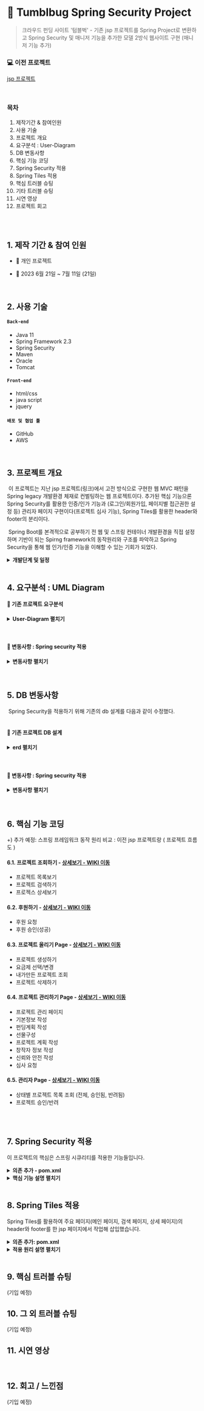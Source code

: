 # :pushpin: Tumblbug Spring Security Project
> 크라우드 펀딩 사이트 '텀블벅' - 기존 jsp 프로젝트를 Spring Project로 변환하고 Spring Security 및 매니저 기능을 추가한 모델 2방식 웹사이트 구현 (매니저 기능 추가)  </br>

### 💻 이전 프로젝트 

[jsp 프로젝트](https://github.com/Vida0822/Tumblbug_JSP_Project)

<br>


### 목차

1. 제작기간 & 참여인원  <br>
2. 사용 기술  <br>
3. 프로젝트 개요<br>
4. 요구분석 : User-Diagram  <br>
5. DB 변동사항 <br>
6. 핵심 기능 코딩   <br>
7. Spring Security 적용    <br>
8. Spring Tiles 적용  <br>
9. 핵심 트러블 슈팅  <br>
10. 기타 트러블 슈팅  <br>
11. 시연 영상 <br>
12. 프로젝트 회고 <br>

</br></br>



## 1. 제작 기간 & 참여 인원
- 👩 개인 프로젝트 <br>

- 📆 2023 6월 21일 ~ 7월 11일 (21일)  <br>

</br>

## 2. 사용 기술
#### `Back-end`
  - Java 11
  - Spring Framework 2.3
  - Spring Security
  - Maven
  - Oracle
  - Tomcat
    
#### `Front-end`
  - html/css
  - java script
  - jquery
    
#### `배포 및 협업 툴`
  - GitHub
  - AWS


</br>



## 3. 프로젝트 개요

​	이 프로젝트는 지난 jsp 프로젝트(링크)에서 고전 방식으로 구현한 웹 MVC 패턴을 Spring legacy 개발환경 체재로 컨벌팅하는 웹 프로젝트이다. 추가된 핵심 기능으론 Spring Security를 활용한 인증/인가 기능과 (로그인/회원가입, 페이지별 접근권한 설정 등) 관리자 페이지 구현이다(프로젝트 심사 기능), Spring Tiles를 활용한 header와 footer의 분리이다.

​	Spring Boot를 본격적으로 공부하기 전 웹 및 스프링 컨테이너 개발환경을 직접 설정하며 기반이 되는 Spirng framework의 동작원리와 구조를 파악하고 Spring Security을 통해 웹 인가/인증 기능을 이해할 수 있는 기회가 되었다. 

 

<details>
<summary><b> 개발단계 및 일정 </b></summary>
<div markdown="1">

* 6월 21일 ~ 6월 27일 : 개발환경 구축 및 프로젝트 설계 
* 6월 28일 ~ 7월 03일 : 기존 프로젝트 컨벌팅
* 7월 04일 ~ 7월 07일 : 회원가입/로그인 기능 + Spring Security 적용
* 7월 08일 ~ 7월 11일 : 관리자 기능 + spring security 적용 

</div>
</details> 
    
</br>



## 4. 요구분석 : UML Diagram



#### 📌 기존 프로젝트 요구분석 

<details>
<summary><b>User-Diagram 펼치기</b></summary>
<div markdown="1">

![use-diagram drawio](https://github.com/Vida0822/Tumblbug_Spring-Security-Project/assets/132312673/2bf19cd3-0cf3-4db3-b223-845ee11ddbe6)

</div>
</details> 
<br><br>


#### 📌 변동사항 : Spring security 적용 

<details>
<summary><b>변동사항 펼치기</b></summary>
<div markdown="1">


![요구분석](https://github.com/Vida0822/Tumblbug_Spring-Security-Project/assets/132312673/a58c8df0-f81c-4afc-9858-6001e208a297)


**✔회원가입 (수정)** 

- 회원 가입 시 우리조차 알아볼 수 없도록 가입한 비밀번호 암호화 
- 회원가입 동시에 회원권한 부여 

**✔로그인 (수정)**

* (기능코딩 쓰면서 수정)
* (기능코딩 쓰면서 수정)

**✔프로젝트 심사 (추가)  **

* (기능코딩 쓰면서 수정)
* (기능코딩 쓰면서 수정)

</div>
</details> 
<br><br>


## 5. DB 변동사항 

​	Spring Security을 적용하기 위해 기존의 db 설계를 다음과 같이 수정했다. <br></br>



#### 📌 기존 프로젝트 DB 설계

<details>
<summary><b>erd 펼치기</b></summary>
<div markdown="1">

![erd](https://github.com/Vida0822/Tumblbug_Spring-Security-Project/assets/132312673/95469e2d-28b8-46c3-96a5-0ddd598e44e5)
</div>
</details> 
<br><br>

#### 📌 변동사항 : Spring security 적용 

<details>
<summary><b>변동사항 펼치기</b></summary>
<div markdown="1">

**✔ 회원 테이블**

1. 패스워드 암호화 위해 m_password 의 데이터값 길이 변경 필요 :  넉넉하게 varchar2(100)으로 수정

```sql
ALTER TABLE member MODIFY m_password VARCHAR2(100);
```



2. member 테이블의 enabled 컬럼 추가

```sql
ALTER TABLE member
ADD ( enabled char(1) default '1' );
```



3. email 칼럼에 제약조건 부여

```sql
ALTER TABLE member ADD CONSTRAINT unique_email UNIQUE(m_email);
```



**✔권한 테이블**

1. member_authorities 테이블 생성

```sql
CREATE TABLE member_authorities(
   username varchar2(100) not null
   , authority varchar2(100) not null
   , constraint fk_member_authorities_username
      FOREIGN KEY(username)
      REFERENCES member(m_email)
);
```



2.  매니저, 관리자 권한 부여

```sql
INSERT INTO member_authorities VALUES ( 'hong@naver.com' , 'ROLE_MANAGER' );
INSERT INTO member_authorities VALUES ( 'hong@naver.com' , 'ROLE_ADMIN' );
// 회원 이메일, 권한 값 주면 됩니다.
```


</div>
</details> 
<br><br>




## 6. 핵심 기능 코딩 

+) 추가 예정: 스프링 프레임워크 동작 원리 비교 : 이전 jsp 프로젝트랑 ( 프로젝트 흐름도 ) 

#### 6.1. 프로젝트 조회하기 - <a href="https://github.com/Vida0822/Tumblbug_Spring-Security-Project/wiki/%EC%A3%BC%EC%9A%94-%EA%B8%B0%EB%8A%A5-%EC%86%8C%EA%B0%9C(%ED%94%84%EB%A1%9C%EC%A0%9D%ED%8A%B8-%EC%A1%B0%ED%9A%8C)" >상세보기 - WIKI 이동</a>

- 프로젝트 목록보기
- 프로젝트 검색하기
- 프로젝스 상세보기

#### 6.2. 후원하기 - <a href="https://github.com/Vida0822/Tumblbug_Spring-Security-Project/wiki/%EC%A3%BC%EC%9A%94-%EA%B8%B0%EB%8A%A5-%EC%86%8C%EA%B0%9C(%ED%9B%84%EC%9B%90%ED%95%98%EA%B8%B0)" >상세보기 - WIKI 이동</a>

- 후원 요청
- 후원 승인(성공)

#### 6.3. 프로젝트 올리기 Page  - <a href="https://github.com/Vida0822/Tumblbug_Spring-Security-Project/wiki/%EC%A3%BC%EC%9A%94-%EA%B8%B0%EB%8A%A5-%EC%86%8C%EA%B0%9C(%ED%94%84%EB%A1%9C%EC%A0%9D%ED%8A%B8-%EC%98%AC%EB%A6%AC%EA%B8%B0)" >상세보기 - WIKI 이동</a> 

- 프로젝트 생성하기
- 요금제 선택/변경
- 내가만든 프로젝트 조회
- 프로젝트 삭제하기

#### 6.4. 프로젝트 관리하기 Page  - <a href="https://github.com/Vida0822/Tumblbug_Spring-Security-Project/wiki/%EC%A3%BC%EC%9A%94-%EA%B8%B0%EB%8A%A5-%EC%86%8C%EA%B0%9C(%ED%94%84%EB%A1%9C%EC%A0%9D%ED%8A%B8-%EA%B4%80%EB%A6%AC%ED%95%98%EA%B8%B0)" >상세보기 - WIKI 이동</a> 

- 프로젝트 관리 페이지
- 기본정보 작성
- 펀딩계획 작성
- 선물구성
- 프로젝트 계획 작성
- 창작자 정보 작성
- 신뢰와 안전 작성
- 심사 요청
  

#### 6.5. 관리자 Page   - <a href="https://github.com/Vida0822/Tumblbug_Spring-Security-Project/wiki/%EC%A3%BC%EC%9A%94-%EA%B8%B0%EB%8A%A5-%EC%86%8C%EA%B0%9C(%EA%B4%80%EB%A6%AC%EC%9E%90-Page)" >상세보기 - WIKI 이동</a> 

- 상태별 프로젝트 목록 조회 (전체, 승인됨, 반려됨)
- 프로젝트 승인/반려 


</br></br>

## 7. Spring Security 적용

이 프로젝트의 핵심은 스프링 시큐리티를 적용한 기능들입니다.    

<details>
<summary><b>의존 추가 - pom.xml </b></summary>
<div markdown="1">

```xml
<dependency>
	<groupId>org.springframework.security</groupId>
	<artifactId>spring-security-web</artifactId>
	<version>${org.springframework-version}</version>
</dependency>

<dependency>
	<groupId>org.springframework.security</groupId>
	<artifactId>spring-security-config</artifactId>
	<version>${org.springframework-version}</version>
</dependency>

<dependency>
	<groupId>org.springframework.security</groupId>
	<artifactId>spring-security-core</artifactId>
	<version>${org.springframework-version}</version>
</dependency>

<!-- https://mvnrepository.com/artifact/org.springframework.security/spring-security-taglibs -->
<dependency>
	<groupId>org.springframework.security</groupId>
	<artifactId>spring-security-taglibs</artifactId>
	<version>${org.springframework-version}</version>
</dependency>
```



</div>
</details> 





<details>
<summary><b>핵심 기능 설명 펼치기</b></summary>
<div markdown="1">

### 7.1. 회원가입 


### ✔️ 회원가입 

* 회원가입 요청 시 매개변수로 넘어온 '이름, 이메일, 비밀번호'을 받아 회원가입에 필요한 정보를 정리해둔 joinRequest 객체 생성

* PasswordEncoder를 구현한 BCryptPasswordEncoder를 빈객체로 생성해 사용자가 입력한 비밀번호를 암호화해 서버에서도 확인하지 못하도록 보안 강화

* Mapper 파일에 프로시저를 활용해 회원가입 동시에 ROLE_USER (회원권한) 부여 

* 회원가입 성공시 메인페이지로 이동

<details>
<summary>security-context.xml</summary>
<div markdown="1">

```xml
<bean id="bCryptPasswordEncoder"  class="org.springframework.security.crypto.bcrypt.BCryptPasswordEncoder"></bean>	
```

</div>
</details> 

<details>
<summary>MemberController.java</summary>
<div markdown="1">

```java
@Setter(onMethod=@__({@Autowired}))
	private PasswordEncoder passwordEncoder;
	
// 회원가입 POST 요청
@PostMapping("/join.do")
public String join( JoinRequest joinRequest ) throws Exception{
		   
String pwd = joinRequest.getPassword(); 
	       
joinRequest.setPassword(this.passwordEncoder.encode(pwd));
	       
this.memberMapper.memberInsert(joinRequest);
//   this.memberMapper.payMethodInsert();
return "redirect:../tumblbug/main.do";

}
```



</div>
</details> 

<details>
<summary>memberMapper.xml</summary>
<div markdown="1">

```xml
<insert id="memberInsert" parameterType="map">
{CALL
 DECLARE
 BEGIN
     	INSERT into member(m_cd, m_email, m_password, m_name, M_url, M_privacy, m_message, m_up, m_pro, m_liked, m_follow, m_mk)
		VALUES ('MEM'||SEQ_MEMBER.NEXTVAL, #{email}, #{password}, #{name}, DBMS_RANDOM.STRING('L', 16), '1', '1', '1', '1', '1', '1', '0');
		INSERT INTO member_authorities VALUES ( #{email} , 'ROLE_USER' );
  END
}		
</insert>
```



</div>
</details> 

</br>



### 7.2. 로그인 

### ✔️ 로그인 

* 사용자가 post 메서드로 로그인 요청을 보내면 `authentication-manager`에 정의된 `authentication-provider`를 통해 사용자 서비스(`customUserDetailsService`)를 호출하여 사용자 정보를 가져온다. 
  * customUserDetailsService에서 자동 생성된 User객체의 userName을 사용해 해당 userName으로 MemberMapper의 read함수를 사용해 회원정보 조회 후 그 회원의 userName, password외 다른 정보도 함께 Member 객체로 받아옴  
  * 해당 Member 객체로 CustomUser 객체 생성자에 넣어줌
  * CustomUser: Member 객체(회원정보)와 권한 정보(리스트)를 갖고 있는 객체 
* 가져온 사용자 정보와 입력받은 비밀번호를 `password-encoder`(`bCryptPasswordEncoder`)를 사용하여 비교합니다.
* 인증에 성공하면 Security를 활용해 사용자 정의 로그인 페이지 등록 : login-page의 로그인 성공시 처리할 핸들러로 설정한 customLoginSuccessHandler 호출
  * customLoginSuccessHandler 에서 인증받은 사용자의 권한 정보에 따라 각각 다른 요청 url로 리다이렉트 처리
* 로그인 실패시 error 매개변수와 함께 다시 로그인 페이지로 리다이렉트 
  * 해당 매개변수 전달 시 리다이렉트 된 login 페이지에선 로그인 실패 알림창 띄움  
* 로그아웃 상태면 로그인/회원가입 버튼이, 로그인 상태면 회원이 접속할 수 있는 여러가지 페이지들을 모든 페이지 헤더에 드롭다운으로 구현  



<details>
<summary>security-context.xml</summary>
<div markdown="1">

```xml
<!-- 실제 인증을 처리하는 객체 -->
<security:authentication-manager> 
	<security:authentication-provider user-service-ref="customUserDetailsService"> 
			<security:password-encoder ref="bCryptPasswordEncoder" />
	</security:authentication-provider>
</security:authentication-manager> 

<!-- 사용자 정의 로그인 페이지 등록 속성 : login-page  -->
<security:form-login 
       login-page="/tumblbug/login.do"
       authentication-success-handler-ref="customLoginSuccessHandler"	       
       authentication-failure-url="/tumblbug/login.do?error=true"
       />
```

</div>
</details> 



<details>
<summary>CustomUserDetailsService.java</summary>
<div markdown="1">

```java
@Component("customUserDetailsService")
@Log4j
public class CustomUserDetailsService implements UserDetailsService{

	
	@Setter(onMethod=@__({@Autowired}))
	private MemberMapper memberMapper;
	
	@Override
	public UserDetails loadUserByUsername(String username) throws UsernameNotFoundException {
		log.warn("> Load User By UserName : " + username);
		
		// vo 객체에는   회원정보 + 권한정보(authList)
		Member vo  = this.memberMapper.read(username);
		log.warn("> Queiried by Member mapper : " + vo);
		
		// UserDetails    <- 변환X                                 vo
		//                          User 구현 org.doit.ik.security.damin.CustomUser
		return vo == null ? null : new CustomUser(vo);
	}

}
```

</div>
</details> 



<details>
<summary>MemberMapper.xml</summary>
<div markdown="1">

```xml
      <!-- m_email, m_password, m_name, enabled,authority -->
       <select id="read"  resultMap="memberMap">
	        SELECT m_cd, m_email, m_password, m_name, enabled,authority
		    FROM member  m LEFT JOIN member_authorities auth ON m.m_email = auth.username
	        WHERE m_email = #{m_email} 
      </select>
```



</div>
</details> 



<details>
<summary>CustomUser.java</summary>
<div markdown="1">

 ```java
 @Getter
 public class CustomUser extends User {
 
 private static final long serialVersionUID = 8215844917794450806L;
 	
 	private Member member; // member 필드명 기억
 
 	public CustomUser(String username, String password, Collection<? extends GrantedAuthority> authorities) {
 		super(username, password, authorities); 
 	}
 	
 	//                            회원정보 + 권한정보(authList)
 	public CustomUser(Member vo) {
 		super(
 				  vo.getM_email()
 				, vo.getM_password()
 				 // List<AuthVO>  -> Collection<>
 				, vo.getAuthList().stream().map( auth->new SimpleGrantedAuthority( auth.getAuthority() ) ).collect( Collectors.toList() )
 			);
 		this.member = vo;
 	}
 
 }
 ```

</div>
</details> 



<details>
<summary>CustomLoginSuccessHandler</summary>
<div markdown="1">

```java
@Component("customLoginSuccessHandler")
@Log4j
public class CustomLoginSuccessHandler extends SavedRequestAwareAuthenticationSuccessHandler implements AuthenticationSuccessHandler{

	
	@Override
	public void onAuthenticationSuccess(
			HttpServletRequest request, 
			HttpServletResponse response,
			Authentication authentication //인증받은 사용자의 정보(권한)
			) throws IOException, ServletException {
		log.warn("> Login Success...");
		
		
		List<String> roleNames = new ArrayList<String>();
		
		authentication.getAuthorities().forEach( auth ->  {
			roleNames.add(auth.getAuthority());
		});

		log.warn("> ROLE NAMES : " + roleNames );
		
		if ( roleNames.contains("ROLE_ADMIN")) {
			response.sendRedirect("/tumblbug/manager.do?pro_status=test");
			return;
		} else if( roleNames.contains("ROLE_MANAGER")){
			response.sendRedirect("/tumblbug/manager.do?pro_status=test");
			return;
		} 
			else if( roleNames.contains("ROLE_USER")){
			response.sendRedirect("/tumblbug/main.do");
			return;
		}else {
			response.sendRedirect("/tumblbug/main.do");
		} 
	}

}
```



</div>
</details> 

<details>
<summary>loginForm.jsp</summary>
<div markdown="1">

```jsp
<form action="/login" autocomplete="on" class="style__Form-mir8lt-4 cFNky" name="form" method="post">
   <!-- 입력 받기 --> 
    
</form>

<c:if test="${  param.error  }">
	<script>
		alert("로그인 실패했습니다. 다시 시도해주세요. ")
	</script>
</c:if>  
```

</div>
</details> 



<details>
<summary>header.jsp</summary>
<div markdown="1">

```jsp
<sec:authorize access="isAuthenticated()">
   <div class="style__UserButton-zxsodr-10 csOHNF" id="memberMenu">
		<!-- 프로필 이미지 -->
		<div style="margin: 0; padding: 0"
			class="style__UserAvatar-zxsodr-8 bKpcjX">
				<span style="margin: 0; padding: 0"
					class="ProfileImg__StyledProfileImg-sc-1vio56c-0 gXKtKb"></span>
		</div>
		<!-- 회원이름 **** 수정해야함  -->
		<div class="style__UserText-zxsodr-11 fXtfpK">
            <sec:authentication property="principal.member.m_name"/> 
       </div>
<%-- <div class="style__UserText-zxsodr-11 fXtfpK"> ${pinfo.member.m_name} </div>  --%>
								</div>
		<!-- 회원메뉴 -->
		<div class="SNB__Wrapper-wpjnaw-1 VIJCO">
				<div class="SNB__MenuList-wpjnaw-2 dBwYuQ">
					<div class="SNB__MenuItem-wpjnaw-3 fBfUv">프로필</div>
					<div class="SNB__MenuItem-wpjnaw-3 fBfUv">응원권</div>
					<div class="SNB__MenuItemDivider-wpjnaw-4 Tzsws"></div>
					<div class="SNB__MenuItem-wpjnaw-3 fBfUv">후원현황</div>
					<div class="SNB__MenuItem-wpjnaw-3 fBfUv">관심 프로젝트</div>
					<div class="SNB__MenuItem-wpjnaw-3 fBfUv">팔로우</div>
					<div class="SNB__MenuItemDivider-wpjnaw-4 Tzsws"></div>
					<div class="SNB__MenuItem-wpjnaw-3 fBfUv">알림</div>
					<div class="SNB__MenuItem-wpjnaw-3 fBfUv">메시지</div>	                        		</div>
        </div>
</sec:authorize>
<sec:authorize access="isAnonymous()">		
    <div class="style__UserText-zxsodr-11 fXtfpK" id="loginButton">로그인/회원가입</div>
</sec:authorize>
```

</div>
</details> 



</br>



### 7.3. 로그아웃 

</br>


### 7.4. 접근 권한 설정 

*  css, js, image는 접근 제어 대상이 아니기에 이러한 페이지로의 요청은 보안필터 체인을 적용하지 않는다
* 프로젝트 후원하기, 만들기는 로그인 해야한(회원 권한을 가져야만) 접속할 수 있도록 권한 설정 
* 관리자 페이지는 관리자 권한을 가져야만 접속할 수 있도록 권한 설정 
* 권한을 갖지 못한 사용자가 관리자 페이지로 접속하려하면 customAccessDeniedHandler 호출 
* customAccessDeniedHandler 를 호출하여 403 페이지 대신 따로 제작한 접근 불가 에러 페이지가 뜨도록함



<details>
<summary>security-context.xml</summary>
<div markdown="1">

```xml
<!-- css, js, image는 접근 제어 대상이 아니기에 이러한 페이지로의 요청은 보안필터 체인을 적용하지 않는다 -->
<security:http pattern="/static/**" security="none"></security:http>	
	<security:http pattern="/design/**" security="none"></security:http>	
	<security:http pattern="/css/**" security="none" />	
	<security:http pattern="/js/**" security="none" />	 
	
	<security:http use-expressions="true"> 

		<security:csrf disabled="true"/>

		<!-- 접근권한 설정 태그 --> 
	    <security:intercept-url pattern="/tumblbug/manager.do" access="hasRole('ROLE_MANAGER')"/>
		<security:intercept-url pattern="/tumblbug/makeProject.do" access="isAuthenticated()"/> 	
 	    <security:intercept-url pattern="/tumblbug/pay.do" access="isAuthenticated()"/> 
<!-- 	    <security:intercept-url pattern="/customer/noticeDel.htm" access="hasRole('ROLE_MANAGER')"/> -->
	    <security:intercept-url pattern="/**" access="permitAll"/>
		
		   <!-- 에러 메시지 보다는 접근 금지에 대한 특정 페이지로 이동하도록 지정
	    <security:access-denied-handler error-page="/common/accessError.do" />
	     -->
	     <security:access-denied-handler ref="customAccessDeniedHandler" />
```

</div>
</details> 



<details>
<summary>CustomAccessDeniedHandler.java</summary>
<div markdown="1">

```java
@Component("customAccessDeniedHandler")
@Log4j
public class CustomAccessDeniedHandler implements AccessDeniedHandler{

	@Override
	public void handle(HttpServletRequest request, HttpServletResponse response,
			AccessDeniedException accessDeniedException) throws IOException, ServletException { 
		log.error("> Access Denied Handler");
		log.error("> Redirect...");
		
		response.sendRedirect("/tumblbug/accessError.do");
		
	}
}
```

</div>
</details> 


</div>
</details>

</br>

## 8. Spring Tiles 적용

 Spring Tiles를 활용하여 주요 페이지(메인 페이지, 검색 페이지, 상세 페이지)의 header와 footer를 한 jsp 페이지에서 작업해 삽입했습니다.

<details>
<summary><b>의존 추가: pom.xml</b></summary>
<div markdown="1">

```xml
<!-- Tiles -->
<dependency>
     <groupId>org.apache.tiles</groupId>
     <artifactId>tiles-extras</artifactId>
     <version>${org.apache.tiles-version}</version>
</dependency>
<dependency>
     <groupId>org.apache.tiles</groupId>
     <artifactId>tiles-core</artifactId>
     <version>${org.apache.tiles-version}</version>
</dependency>  
<dependency>
     <groupId>org.apache.tiles</groupId>
     <artifactId>tiles-servlet</artifactId>
     <version>${org.apache.tiles-version}</version>
</dependency>
<dependency>
     <groupId>org.apache.tiles</groupId>
     <artifactId>tiles-jsp</artifactId>
     <version>${org.apache.tiles-version}</version>
</dependency>
```

</div>
</details>

<details>
<summary><b>적용 원리 설명 펼치기</b></summary>
<div markdown="1">




### 8.1. 재료 준비: 타일 정의 

<details>
<summary>tiles.xml </summary>
<div markdown="1">

```xml
<!-- main.tiles -->
<definition name="main.tiles" template="/WEB-INF/views/inc/layoutMain.jsp"> <!--도화지--> 
   <put-attribute name="header" value="/WEB-INF/views/inc/header.jsp"/> <!-- 물감 1 --> 
   <put-attribute name="content" value="/WEB-INF/views/tumblbug/main.jsp"/><!-- 물감 2 --> 
   <put-attribute name="footer" value="/WEB-INF/views/inc/footer.jsp"/> <!-- 물감 3 -->   
</definition>
     
<!-- search.tiles -->
<definition name="search.tiles" template="/WEB-INF/views/inc/layoutSearch.jsp">
    <put-attribute name="header" value="/WEB-INF/views/inc/header.jsp"/>
    <put-attribute name="content" value="/WEB-INF/views/tumblbug/search.jsp"/>
    <put-attribute name="footer" value="/WEB-INF/views/inc/footer.jsp"/>     
</definition>

<!-- view.tiles -->
<definition name="view.tiles" template="/WEB-INF/views/inc/layoutView.jsp">
   <put-attribute name="header" value="/WEB-INF/views/inc/header.jsp"/>
   <put-attribute name="content" value="/WEB-INF/views/tumblbug/view.jsp"/>
</definition>   
```

</div>
</details>

</br>


### 8.2. 그림 그리기: 페이지 작성 

<details>
<summary>layoutMain.jsp (main.tiles)</summary>
<div markdown="1">

```xml
<body>
	<div id="react-view" class="tbb-only-ff">
	
    	<!-- header 위치 지정 -->
		<tiles:insertAttribute name="header"/>	 <!-- 그림 그리기 1 --> 
    
		<div class="style__Container-sc-7of8vt-0 gmYOwM">
		<!-- content 위치 지정 --> 
			<tiles:insertAttribute name="content"/> <!-- 그림 그리기 2 --> 
		
		<!-- footer 위치 지정 -->
			<tiles:insertAttribute name="footer"/> <!-- 그림 그리기 3 --> 		
		</div>
	</div>	
</body>
```

</div>
</details>

</br>


### 8.3. 그림 불러오기: 페이지 호출

<details>
<summary>ProjectController.java</summary>
<div markdown="1">

```java
@GetMapping("/main.do")
public String main(Model model) {
	log.info("> /main GET");
	List<ProjectCard> CardList = this.mainProjectService.getCardList();
	List<ProjectCard> popCardList = this.mainProjectService.getPopCardList();
	model.addAttribute("CardList", CardList);
	model.addAttribute("popCardList", popCardList);
		
	return "main.tiles"; // layoutMain.jsp 호출
}
```

</div>
</details>

</br>



</div>
</details>

</br>


## 9. 핵심 트러블 슈팅
(기입 예정) 

## 10. 그 외 트러블 슈팅
(기입 예정)

## 11. 시연 영상
<br>

## 12. 회고 / 느낀점

(기입 예정)
